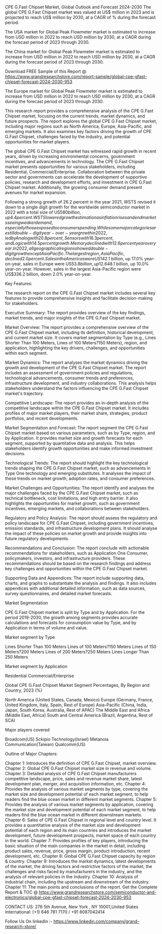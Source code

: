 CPE G.Fast Chipset Market, Global Outlook and Forecast 2024-2030
The global CPE G.Fast Chipset market was valued at US$ million in 2023 and is projected to reach US$ million by 2030, at a CAGR of % during the forecast period.

The USA market for Global Peak Flowmeter market is estimated to increase from USD million in 2022 to reach USD million by 2030, at a CAGR during the forecast period of 2023 through 2030.

The China market for Global Peak Flowmeter market is estimated to increase from USD million in 2022 to reach USD million by 2030, at a CAGR during the forecast period of 2023 through 2030.

Download FREE Sample of this Report @ https://www.grandresearchstore.com/report-sample/global-cpe-gfast-chipset-forecast-2024-2030-953

The Europe market for Global Peak Flowmeter market is estimated to increase from USD million in 2022 to reach USD million by 2030, at a CAGR during the forecast period of 2023 through 2030.

This research report provides a comprehensive analysis of the CPE G.Fast Chipset market, focusing on the current trends, market dynamics, and future prospects. The report explores the global CPE G.Fast Chipset market, including major regions such as North America, Europe, Asia-Pacific, and emerging markets. It also examines key factors driving the growth of CPE G.Fast Chipset, challenges faced by the industry, and potential opportunities for market players.

The global CPE G.Fast Chipset market has witnessed rapid growth in recent years, driven by increasing environmental concerns, government incentives, and advancements in technology. The CPE G.Fast Chipset market presents opportunities for various stakeholders, including Residential, Commercial/Enterprise. Collaboration between the private sector and governments can accelerate the development of supportive policies, research and development efforts, and investment in CPE G.Fast Chipset market. Additionally, the growing consumer demand present avenues for market expansion.

Following a strong growth of 26.2 percent in the year 2021, WSTS revised it down to a single digit growth for the worldwide semiconductor market in 2022 with a total size of US$580 billion, up 4.4 percent. WSTS lowered growth estimation as inflation rises and end markets seeing weaker demand, especially those exposed to consumer spending. While some major categories are still double-digit year-over-year growth in 2022, led by Analog with 20.8 percent, Sensors with 16.3 percent, and Logic with 14.5 percent growth. Memory declined with 12.6 percent year over year. In 2022, all geographical regions showed double-digit growth except Asia Pacific. The largest region, Asia Pacific, declined 2.0 percent. Sales in the Americas were US$142.1 billion, up 17.0% year-on-year, sales in Europe were US$53.8 billion, up 12.6% year-on-year, and sales in Japan were US$48.1 billion, up 10.0% year-on-year. However, sales in the largest Asia-Pacific region were US$336.2 billion, down 2.0% year-on-year.

Key Features:

The research report on the CPE G.Fast Chipset market includes several key features to provide comprehensive insights and facilitate decision-making for stakeholders.

Executive Summary: The report provides overview of the key findings, market trends, and major insights of the CPE G.Fast Chipset market.

Market Overview: The report provides a comprehensive overview of the CPE G.Fast Chipset market, including its definition, historical development, and current market size. It covers market segmentation by Type (e.g., Lines Shorter Than 100 Meters, Lines of 100 Meters?150 Meters), region, and application, highlighting the key drivers, challenges, and opportunities within each segment.

Market Dynamics: The report analyses the market dynamics driving the growth and development of the CPE G.Fast Chipset market. The report includes an assessment of government policies and regulations, technological advancements, consumer trends and preferences, infrastructure development, and industry collaborations. This analysis helps stakeholders understand the factors influencing the CPE G.Fast Chipset market's trajectory.

Competitive Landscape: The report provides an in-depth analysis of the competitive landscape within the CPE G.Fast Chipset market. It includes profiles of major market players, their market share, strategies, product portfolios, and recent developments.

Market Segmentation and Forecast: The report segment the CPE G.Fast Chipset market based on various parameters, such as by Type, region, and by Application. It provides market size and growth forecasts for each segment, supported by quantitative data and analysis. This helps stakeholders identify growth opportunities and make informed investment decisions.

Technological Trends: The report should highlight the key technological trends shaping the CPE G.Fast Chipset market, such as advancements in Type One technology and emerging substitutes. It analyses the impact of these trends on market growth, adoption rates, and consumer preferences.

Market Challenges and Opportunities: The report identify and analyses the major challenges faced by the CPE G.Fast Chipset market, such as technical bottleneck, cost limitations, and high entry barrier. It also highlights the opportunities for market growth, such as government incentives, emerging markets, and collaborations between stakeholders.

Regulatory and Policy Analysis: The report should assess the regulatory and policy landscape for CPE G.Fast Chipset, including government incentives, emission standards, and infrastructure development plans. It should analyse the impact of these policies on market growth and provide insights into future regulatory developments.

Recommendations and Conclusion: The report conclude with actionable recommendations for stakeholders, such as Application One Consumer, policymakers, investors, and infrastructure providers. These recommendations should be based on the research findings and address key challenges and opportunities within the CPE G.Fast Chipset market.

Supporting Data and Appendices: The report include supporting data, charts, and graphs to substantiate the analysis and findings. It also includes appendices with additional detailed information, such as data sources, survey questionnaires, and detailed market forecasts.

Market Segmentation

CPE G.Fast Chipset market is split by Type and by Application. For the period 2019-2030, the growth among segments provides accurate calculations and forecasts for consumption value by Type, and by Application in terms of volume and value.

Market segment by Type

Lines Shorter Than 100 Meters
Lines of 100 Meters?150 Meters
Lines of 150 Meters?200 Meters
Lines of 200 Meters?250 Meters
Lines Longer Than 250 Meters

Market segment by Application

Residential
Commercial/Enterprise

Global CPE G.Fast Chipset Market Segment Percentages, By Region and Country, 2023 (%)

North America (United States, Canada, Mexico)
Europe (Germany, France, United Kingdom, Italy, Spain, Rest of Europe)
Asia-Pacific (China, India, Japan, South Korea, Australia, Rest of APAC)
The Middle East and Africa (Middle East, Africa)
South and Central America (Brazil, Argentina, Rest of SCA)

Major players covered

Broadcom(US)
Sckipio Technology(Israel)
Metanoia Communication(Taiwan)
Qualcomm(US)

Outline of Major Chapters:

Chapter 1: Introduces the definition of CPE G.Fast Chipset, market overview.
Chapter 2: Global CPE G.Fast Chipset market size in revenue and volume.
Chapter 3: Detailed analysis of CPE G.Fast Chipset manufacturers competitive landscape, price, sales and revenue market share, latest development plan, merger, and acquisition information, etc.
Chapter 4: Provides the analysis of various market segments by type, covering the market size and development potential of each market segment, to help readers find the blue ocean market in different market segments.
Chapter 5: Provides the analysis of various market segments by application, covering the market size and development potential of each market segment, to help readers find the blue ocean market in different downstream markets.
Chapter 6: Sales of CPE G.Fast Chipset in regional level and country level. It provides a quantitative analysis of the market size and development potential of each region and its main countries and introduces the market development, future development prospects, market space of each country in the world.
Chapter 7: Provides profiles of key players, introducing the basic situation of the main companies in the market in detail, including product sales, revenue, price, gross margin, product introduction, recent development, etc.
Chapter 8: Global CPE G.Fast Chipset capacity by region & country.
Chapter 9: Introduces the market dynamics, latest developments of the market, the driving factors and restrictive factors of the market, the challenges and risks faced by manufacturers in the industry, and the analysis of relevant policies in the industry.
Chapter 10: Analysis of industrial chain, including the upstream and downstream of the industry.
Chapter 11: The main points and conclusions of the report.
Get the Complete Report & TOC @ https://www.grandresearchstore.com/semiconductor-and-electronics/global-cpe-gfast-chipset-forecast-2024-2030-953

CONTACT US:
276 5th Avenue, New York , NY 10001,United States
International: (+1) 646 781 7170 / +91 8087042414

Follow Us On linkedin :- https://www.linkedin.com/company/grand-research-store/

